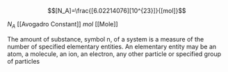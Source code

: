
$$[N_A]=\frac{[6.02214076][10^{23}]}{[mol]}$$

$N_A$ [[Avogadro Constant]]
$mol$ [[Mole]]

The amount of substance, symbol n, of a system is a measure of the number of specified elementary entities. An elementary entity may be an atom, a molecule, an ion, an electron, any other particle or specified group of particles